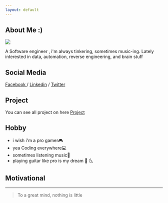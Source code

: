 ```yaml
---
layout: default
---
```


## About Me :)

<img class="profile-picture" src="https://avatars0.githubusercontent.com/u/31664438?s=460&u=251f36d7ab0fb4a74b162be7b18f6cdca8a74f8c&v=4">

A Software engineer , i'm always tinkering, sometimes music-ing. Lately interested in data, automation, reverse engineering, and brain stuff

## Social Media

[Facebook ](http://fb.me/ta.qin.1004) / 
[Linkedin](https://www.linkedin.com/in/abdul-muttaqin-369026143) /
[Twitter](https://twitter.com/fdciabdul)


## Project

You can see all project on here [Project](https://github.com/fdciabdul?tab=repositories)

## Hobby

 - i wish i'm a pro gamer🎮 
 - yea Coding everywhere💻
 - sometimes listening music🎵
 - playing guitar like pro is my dream 🎸 🌜
 
## Motivational
---

> To a great mind, nothing is little
